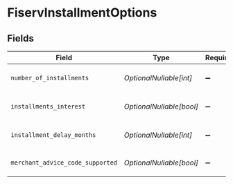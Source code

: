 # FiservInstallmentOptions


## Fields

| Field                                                                                      | Type                                                                                       | Required                                                                                   | Description                                                                                | Example                                                                                    |
| ------------------------------------------------------------------------------------------ | ------------------------------------------------------------------------------------------ | ------------------------------------------------------------------------------------------ | ------------------------------------------------------------------------------------------ | ------------------------------------------------------------------------------------------ |
| `number_of_installments`                                                                   | *OptionalNullable[int]*                                                                    | :heavy_minus_sign:                                                                         | Passes the `order.installmentOptions.numberOfInstallments` field to the Fiserv API.        | 6                                                                                          |
| `installments_interest`                                                                    | *OptionalNullable[bool]*                                                                   | :heavy_minus_sign:                                                                         | Passes the `order.installmentOptions.installmentsInterest` field to the Fiserv API.        | true                                                                                       |
| `installment_delay_months`                                                                 | *OptionalNullable[int]*                                                                    | :heavy_minus_sign:                                                                         | Passes the `order.installmentOptions.installmentDelayMonths` field to the Fiserv API.      | 1                                                                                          |
| `merchant_advice_code_supported`                                                           | *OptionalNullable[bool]*                                                                   | :heavy_minus_sign:                                                                         | Passes the `order.installmentOptions.merchantAdviceCodeSupported` field to the Fiserv API. | true                                                                                       |